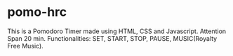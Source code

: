 # pomo-hrc
This is a Pomodoro Timer made using HTML, CSS and Javascript.
Attention Span 20 min.
Functionalities: SET, START, STOP, PAUSE, MUSIC(Royalty Free Music).

